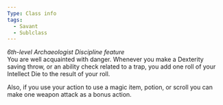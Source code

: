```yaml
---
Type: Class info
tags:
  - Savant
  - Sublclass
---
```

_6th-level Archaeologist Discipline feature_  
You are well acquainted with danger. Whenever you make a Dexterity saving throw, or an ability check related to a trap, you add one roll of your Intellect Die to the result of your roll.

Also, if you use your action to use a magic item, potion, or scroll you can make one weapon attack as a bonus action.